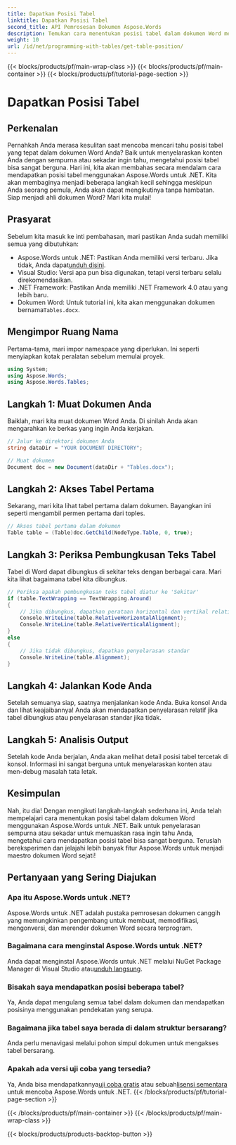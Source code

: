 ```yaml
---
title: Dapatkan Posisi Tabel
linktitle: Dapatkan Posisi Tabel
second_title: API Pemrosesan Dokumen Aspose.Words
description: Temukan cara menentukan posisi tabel dalam dokumen Word menggunakan Aspose.Words untuk .NET dengan panduan langkah demi langkah kami.
weight: 10
url: /id/net/programming-with-tables/get-table-position/
---
```


{{< blocks/products/pf/main-wrap-class >}}
{{< blocks/products/pf/main-container >}}
{{< blocks/products/pf/tutorial-page-section >}}

# Dapatkan Posisi Tabel

## Perkenalan

Pernahkah Anda merasa kesulitan saat mencoba mencari tahu posisi tabel yang tepat dalam dokumen Word Anda? Baik untuk menyelaraskan konten Anda dengan sempurna atau sekadar ingin tahu, mengetahui posisi tabel bisa sangat berguna. Hari ini, kita akan membahas secara mendalam cara mendapatkan posisi tabel menggunakan Aspose.Words untuk .NET. Kita akan membaginya menjadi beberapa langkah kecil sehingga meskipun Anda seorang pemula, Anda akan dapat mengikutinya tanpa hambatan. Siap menjadi ahli dokumen Word? Mari kita mulai!

## Prasyarat

Sebelum kita masuk ke inti pembahasan, mari pastikan Anda sudah memiliki semua yang dibutuhkan:
-  Aspose.Words untuk .NET: Pastikan Anda memiliki versi terbaru. Jika tidak, Anda dapat[unduh disini](https://releases.aspose.com/words/net/).
- Visual Studio: Versi apa pun bisa digunakan, tetapi versi terbaru selalu direkomendasikan.
- .NET Framework: Pastikan Anda memiliki .NET Framework 4.0 atau yang lebih baru.
- Dokumen Word: Untuk tutorial ini, kita akan menggunakan dokumen bernama`Tables.docx`.

## Mengimpor Ruang Nama

Pertama-tama, mari impor namespace yang diperlukan. Ini seperti menyiapkan kotak peralatan sebelum memulai proyek.

```csharp
using System;
using Aspose.Words;
using Aspose.Words.Tables;
```

## Langkah 1: Muat Dokumen Anda

Baiklah, mari kita muat dokumen Word Anda. Di sinilah Anda akan mengarahkan ke berkas yang ingin Anda kerjakan.

```csharp
// Jalur ke direktori dokumen Anda
string dataDir = "YOUR DOCUMENT DIRECTORY";

// Muat dokumen
Document doc = new Document(dataDir + "Tables.docx");
```

## Langkah 2: Akses Tabel Pertama

Sekarang, mari kita lihat tabel pertama dalam dokumen. Bayangkan ini seperti mengambil permen pertama dari toples.

```csharp
// Akses tabel pertama dalam dokumen
Table table = (Table)doc.GetChild(NodeType.Table, 0, true);
```

## Langkah 3: Periksa Pembungkusan Teks Tabel

Tabel di Word dapat dibungkus di sekitar teks dengan berbagai cara. Mari kita lihat bagaimana tabel kita dibungkus.

```csharp
// Periksa apakah pembungkusan teks tabel diatur ke 'Sekitar'
if (table.TextWrapping == TextWrapping.Around)
{
    // Jika dibungkus, dapatkan perataan horizontal dan vertikal relatif
    Console.WriteLine(table.RelativeHorizontalAlignment);
    Console.WriteLine(table.RelativeVerticalAlignment);
}
else
{
    // Jika tidak dibungkus, dapatkan penyelarasan standar
    Console.WriteLine(table.Alignment);
}
```

## Langkah 4: Jalankan Kode Anda

Setelah semuanya siap, saatnya menjalankan kode Anda. Buka konsol Anda dan lihat keajaibannya! Anda akan mendapatkan penyelarasan relatif jika tabel dibungkus atau penyelarasan standar jika tidak.

## Langkah 5: Analisis Output

Setelah kode Anda berjalan, Anda akan melihat detail posisi tabel tercetak di konsol. Informasi ini sangat berguna untuk menyelaraskan konten atau men-debug masalah tata letak.

## Kesimpulan

Nah, itu dia! Dengan mengikuti langkah-langkah sederhana ini, Anda telah mempelajari cara menentukan posisi tabel dalam dokumen Word menggunakan Aspose.Words untuk .NET. Baik untuk penyelarasan sempurna atau sekadar untuk memuaskan rasa ingin tahu Anda, mengetahui cara mendapatkan posisi tabel bisa sangat berguna. Teruslah bereksperimen dan jelajahi lebih banyak fitur Aspose.Words untuk menjadi maestro dokumen Word sejati!

## Pertanyaan yang Sering Diajukan

### Apa itu Aspose.Words untuk .NET?

Aspose.Words untuk .NET adalah pustaka pemrosesan dokumen canggih yang memungkinkan pengembang untuk membuat, memodifikasi, mengonversi, dan merender dokumen Word secara terprogram.

### Bagaimana cara menginstal Aspose.Words untuk .NET?

 Anda dapat menginstal Aspose.Words untuk .NET melalui NuGet Package Manager di Visual Studio atau[unduh langsung](https://releases.aspose.com/words/net/).

### Bisakah saya mendapatkan posisi beberapa tabel?

Ya, Anda dapat mengulang semua tabel dalam dokumen dan mendapatkan posisinya menggunakan pendekatan yang serupa.

### Bagaimana jika tabel saya berada di dalam struktur bersarang?

Anda perlu menavigasi melalui pohon simpul dokumen untuk mengakses tabel bersarang.

### Apakah ada versi uji coba yang tersedia?

 Ya, Anda bisa mendapatkannya[uji coba gratis](https://releases.aspose.com/) atau sebuah[lisensi sementara](https://purchase.aspose.com/temporary-license/) untuk mencoba Aspose.Words untuk .NET.
{{< /blocks/products/pf/tutorial-page-section >}}

{{< /blocks/products/pf/main-container >}}
{{< /blocks/products/pf/main-wrap-class >}}

{{< blocks/products/products-backtop-button >}}
